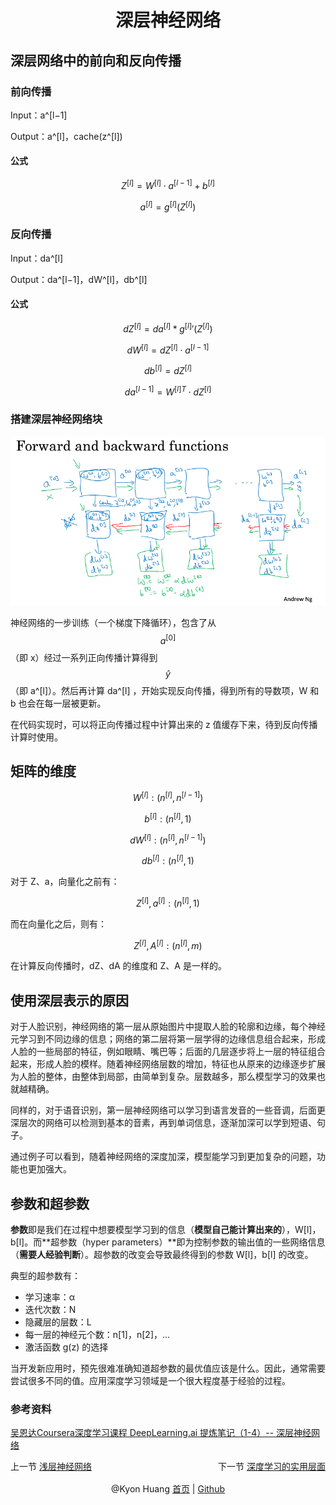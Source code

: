 <h1 align="center">深层神经网络</h1>

## 深层网络中的前向和反向传播

### 前向传播

Input：a^[l−1]

Output：a^[l]，cache(z^[l])

#### 公式

$$Z^{[l]}=W^{[l]}\cdot a^{[l-1]}+b^{[l]}$$

$$a^{[l]}=g^{[l]}(Z^{[l]})$$

### 反向传播

Input：da^[l]

Output：da^[l−1]，dW^[l]，db^[l]

#### 公式

$$dZ^{[l]}=da^{[l]}*g^{[l]}{'}(Z^{[l]})$$

$$dW^{[l]}=dZ^{[l]}\cdot a^{[l-1]}$$

$$db^{[l]}=dZ^{[l]}$$

$$da^{[l-1]}=W^{[l]T}\cdot dZ^{[l]}$$

### 搭建深层神经网络块

![forward-and-backward-functions](forward-and-backward-functions.png)

神经网络的一步训练（一个梯度下降循环），包含了从 $$a^{[0]}$$（即 x）经过一系列正向传播计算得到 $$\hat y$$ （即 a^[l]）。然后再计算 da^[l] ，开始实现反向传播，得到所有的导数项，W 和 b 也会在每一层被更新。

在代码实现时，可以将正向传播过程中计算出来的 z 值缓存下来，待到反向传播计算时使用。

## 矩阵的维度

$$W^{[l]}: (n^{[l]}, n^{[l-1]})$$

$$b^{[l]}: (n^{[l]}, 1)$$

$$dW^{[l]}: (n^{[l]}, n^{[l-1]})$$

$$db^{[l]}: (n^{[l]}, 1)$$

对于 Z、a，向量化之前有：

$$Z^{[l]}, a^{[l]}: (n^{[l]}, 1)$$

而在向量化之后，则有：

$$Z^{[l]}, A^{[l]}: (n^{[l]}, m)$$

在计算反向传播时，dZ、dA 的维度和 Z、A 是一样的。

## 使用深层表示的原因

对于人脸识别，神经网络的第一层从原始图片中提取人脸的轮廓和边缘，每个神经元学习到不同边缘的信息；网络的第二层将第一层学得的边缘信息组合起来，形成人脸的一些局部的特征，例如眼睛、嘴巴等；后面的几层逐步将上一层的特征组合起来，形成人脸的模样。随着神经网络层数的增加，特征也从原来的边缘逐步扩展为人脸的整体，由整体到局部，由简单到复杂。层数越多，那么模型学习的效果也就越精确。

同样的，对于语音识别，第一层神经网络可以学习到语言发音的一些音调，后面更深层次的网络可以检测到基本的音素，再到单词信息，逐渐加深可以学到短语、句子。

通过例子可以看到，随着神经网络的深度加深，模型能学习到更加复杂的问题，功能也更加强大。

## 参数和超参数

**参数**即是我们在过程中想要模型学习到的信息（**模型自己能计算出来的**），W[l]，b[l]。而**超参数（hyper parameters）**即为控制参数的输出值的一些网络信息（**需要人经验判断**）。超参数的改变会导致最终得到的参数 W[l]，b[l] 的改变。

典型的超参数有：

* 学习速率：α
* 迭代次数：N
* 隐藏层的层数：L
* 每一层的神经元个数：n[1]，n[2]，...
* 激活函数 g(z) 的选择

当开发新应用时，预先很难准确知道超参数的最优值应该是什么。因此，通常需要尝试很多不同的值。应用深度学习领域是一个很大程度基于经验的过程。

### 参考资料

[吴恩达Coursera深度学习课程 DeepLearning.ai 提炼笔记（1-4）-- 深层神经网络](http://blog.csdn.net/Koala_Tree/article/details/78087711)

<span style="float: left;">上一节 <a href="http://kyonhuang.top/Andrew-Ng-Deep-Learning-notes/Neural_Networks_and_Deep_Learning/Shallow_neural_networks">浅层神经网络</a></span>

<span style="float: right;">下一节 <a href="http://kyonhuang.top/Andrew-Ng-Deep-Learning-notes/Improving_Deep_Neural_Networks/Practical_aspects_of_Deep_Learning">深度学习的实用层面</a></span>

<p align="center" style="margin-top: 50px">
@Kyon Huang <a href="http://kyonhuang.top/Andrew-Ng-Deep-Learning-notes/">首页</a> | <a href="https://github.com/bighuang624/Andrew-Ng-Deep-Learning-notes">Github</a>
</p>

<script type="text/javascript" src="https://cdn.bootcss.com/mathjax/2.7.2/MathJax.js?config=default"></script>